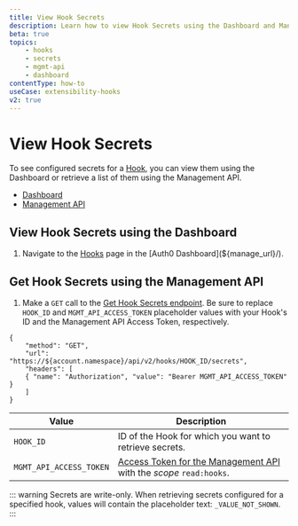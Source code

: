 ```yaml
---
title: View Hook Secrets
description: Learn how to view Hook Secrets using the Dashboard and Management API.
beta: true
topics:
    - hooks
    - secrets
    - mgmt-api
    - dashboard
contentType: how-to
useCase: extensibility-hooks
v2: true
---
```

# View Hook Secrets

To see configured secrets for a [Hook](/hooks), you can view them using the Dashboard or retrieve a list of them using the Management API.

<div class="code-picker">
  <div class="languages-bar">
    <ul>
      <li><a href="#dashboard" data-toggle="tab">Dashboard</a></li>
      <li><a href="#mgmt-api" data-toggle="tab">Management API</a></li>
    </ul>
  </div>
  <div class="tab-content">
    <div id="dashboard" class="tab-pane active">

## View Hook Secrets using the Dashboard

1. Navigate to the [Hooks](${manage_url}/#/hooks) page in the [Auth0 Dashboard](${manage_url}/).

    </div>
    <div id="mgmt-api" class="tab-pane">

## Get Hook Secrets using the Management API

1. Make a `GET` call to the [Get Hook Secrets endpoint](/api/management/v2/#!/Hooks/get_secrets). Be sure to replace `HOOK_ID` and `MGMT_API_ACCESS_TOKEN` placeholder values with your Hook's ID and the Management API Access Token, respectively.

```har
{
	"method": "GET",
	"url": "https://${account.namespace}/api/v2/hooks/HOOK_ID/secrets",
	"headers": [
   	{ "name": "Authorization", "value": "Bearer MGMT_API_ACCESS_TOKEN" }
	]
}
```

| **Value** | **Description** |
| - | - |
| `HOOK_ID` | ID of the Hook for which you want to retrieve secrets. |
| `MGMT_API_ACCESS_TOKEN` | [Access Token for the Management API](/api/management/v2/tokens) with the <dfn data-key="scope">scope</dfn> `read:hooks`. |

::: warning
Secrets are write-only. When retrieving secrets configured for a specified hook, values will contain the placeholder text: `_VALUE_NOT_SHOWN`.
:::

</div>
  </div>
</div>